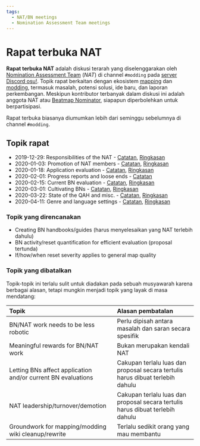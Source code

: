 ```yaml
---
tags:
  - NAT/BN meetings
  - Nomination Assessment Team meetings
---
```


# Rapat terbuka NAT

**Rapat terbuka NAT** adalah diskusi terarah yang diselenggarakan oleh [Nomination Assessment Team](/wiki/People/Nomination_Assessment_Team) (*NAT*) di channel `#modding` pada [server Discord osu!](/wiki/Community/osu!_Discord_server). Topik rapat berkaitan dengan ekosistem [mapping](/wiki/Beatmapping) dan [modding](/wiki/Modding), termasuk masalah, potensi solusi, ide baru, dan laporan perkembangan. Meskipun kontributor terbanyak dalam diskusi ini adalah anggota NAT atau [Beatmap Nominator](/wiki/People/Beatmap_Nominators), siapapun diperbolehkan untuk berpartisipasi.

Rapat terbuka biasanya diumumkan lebih dari seminggu sebelumnya di channel `#modding`.

## Topik rapat

- 2019-12-29: Responsibilities of the NAT - [Catatan](https://docs.google.com/document/d/1THKiYwiRBY-7PW__itoDrpUVeH7cmr5_QNtNMlkbNNs/edit?usp=sharing), [Ringkasan](https://osu.ppy.sh/community/forums/topics/1006014)
- 2020-01-03: Promotion of NAT members - [Catatan](https://docs.google.com/document/d/1y3MAKp10Y-pAGDXqFIl9rKcd_Ym3WF3CjtDxPtY0-1k/edit?usp=sharing), [Ringkasan](https://osu.ppy.sh/community/forums/topics/1006119)
- 2020-01-18: Application evaluation - [Catatan](https://docs.google.com/document/d/1Q2MdQKEcCTXS7hYoFgmm9pPW8vcz4Wc_qCphTp8Bmlw/edit?usp=sharing), [Ringkasan](https://osu.ppy.sh/community/forums/topics/1012519)
- 2020-02-01: Progress reports and loose ends - [Catatan](https://docs.google.com/document/d/1grwhfegjiFhb52oEZZB5v5ryN0kKGX6X0n8X6zSLxco/edit?usp=sharing)
- 2020-02-15: Current BN evaluation - [Catatan](https://docs.google.com/document/d/1Zu_FFHG6nzMniCOzveNlxPEv2dx8xkoi95s5UEaNRkg/edit?usp=sharing), [Ringkasan](https://osu.ppy.sh/community/forums/topics/1023943)
- 2020-03-01: Cultivating BNs - [Catatan](https://docs.google.com/document/d/12OCLF33v5-Z7a3pZ39IdrQXGrvPf6IkGyq0AUKDo9ZA/edit?usp=sharing), [Ringkasan](https://osu.ppy.sh/community/forums/topics/1040487)
- 2020-03-22: State of the QAH and misc. - [Catatan](https://docs.google.com/document/d/1yZwXXT8OSU1HsLw-oobE-7MKlq-PZ5uggnTN33kPxaE/edit?usp=sharing), [Ringkasan](https://osu.ppy.sh/community/forums/topics/1040456)
- 2020-04-11: Genre and language settings - [Catatan](https://docs.google.com/document/d/13eCGWJuQ8hxdBTfqXoVgGhMBFwSZvaMZTuR1gK6lHtw/edit?usp=sharing), [Ringkasan](https://osu.ppy.sh/community/forums/topics/1059659)

### Topik yang direncanakan

- Creating BN handbooks/guides (harus menyelesaikan yang NAT terlebih dahulu)
- BN activity/reset quantification for efficient evaluation (proposal tertunda)
- If/how/when reset severity applies to general map quality

### Topik yang dibatalkan

Topik-topik ini terlalu sulit untuk diadakan pada sebuah musyawarah karena berbagai alasan, tetapi mungkin menjadi topik yang layak di masa mendatang:

| Topik | Alasan pembatalan |
| :-- | :-- |
| BN/NAT work needs to be less robotic | Perlu dipisah antara masalah dan saran secara spesifik |
| Meaningful rewards for BN/NAT work | Bukan merupakan kendali NAT |
| Letting BNs affect application and/or current BN evaluations | Cakupan terlalu luas dan proposal secara tertulis harus dibuat terlebih dahulu |
| NAT leadership/turnover/demotion | Cakupan terlalu luas dan proposal secara tertulis harus dibuat terlebih dahulu |
| Groundwork for mapping/modding wiki cleanup/rewrite | Terlalu sedikit orang yang mau membantu |
